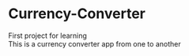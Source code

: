 # Currency-Converter
First project for learning<br>
This is a currency converter app from one to another 
